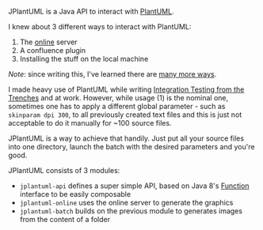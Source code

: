 JPlantUML is a Java API to interact with [PlantUML](http://plantuml.com/).

I knew about 3 different ways to interact with PlantUML:

1. The [online](http://www.plantuml.com/plantuml/form) server
2. A confluence plugin
3. Installing the stuff on the local machine

*Note*: since writing this, I've learned there are [many more ways](http://plantuml.com/download.html).

I made heavy use of PlantUML while writing [Integration Testing from the Trenches](https://leanpub.com/integrationtest/) and at 
work. However, while usage (1) is the nominal one, sometimes one has to apply a different global parameter - such as `skinparam dpi
 300`,  to all previously created text files and this is just not acceptable to do it manually for ~100 source files.
   
JPlantUML is a way to achieve that handily. Just put all your source files into one directory, 
launch the batch with the desired parameters and you're good.

JPlantUML consists of 3 modules:

* `jplantuml-api` defines a super simple API, based on Java 8's [Function](http://docs.oracle.com/javase/8/docs/api/java/util/function/Function.html) interface to be easily composable
* `jplantuml-online` uses the online server to generate the graphics
* `jplantuml-batch` builds on the previous module to generates images from the content of a folder